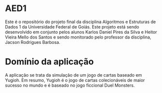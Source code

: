 # AED1
Este é o repositório do projeto final da disciplina Algoritmos e Estruturas de Dados 1 da Universidade Federal de Goiás. Este projeto está sendo desenvolvido em conjunto pelos alunos Karlos Daniel Pires da Silva e Heitor Vieira Mello dos Santos e sendo monitorado pelo professor da disciplina, Jacson Rodrigues Barbosa.

# Domínio da aplicação

A aplicação se trata da simulação de um jogo de cartas baseado em Yugioh. Em resumo, Yugioh é o jogo de cartas colecionáveis de maior sucesso no mundo e é baseado no jogo ficcional Duel Monsters.

